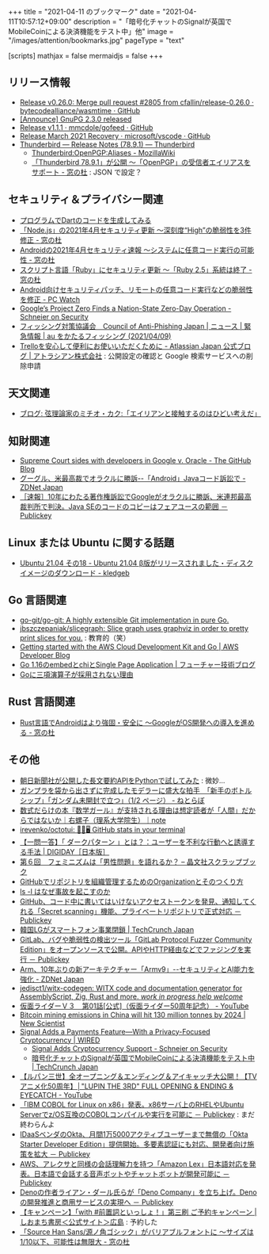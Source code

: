 +++
title = "2021-04-11 のブックマーク"
date =  "2021-04-11T10:57:12+09:00"
description = "「暗号化チャットのSignalが英国でMobileCoinによる決済機能をテスト中」他"
image = "/images/attention/bookmarks.jpg"
pageType = "text"

[scripts]
  mathjax = false
  mermaidjs = false
+++

## リリース情報

- [Release v0.26.0: Merge pull request #2805 from cfallin/release-0.26.0 · bytecodealliance/wasmtime · GitHub](https://github.com/bytecodealliance/wasmtime/releases/tag/v0.26.0)
- [[Announce] GnuPG 2.3.0 released](https://lists.gnupg.org/pipermail/gnupg-announce/2021q2/000458.html)
- [Release v1.1.1 · mmcdole/gofeed · GitHub](https://github.com/mmcdole/gofeed/releases/tag/v1.1.1)
- [Release March 2021 Recovery · microsoft/vscode · GitHub](https://github.com/microsoft/vscode/releases/tag/1.55.1)
- [Thunderbird — Release Notes (78.9.1) — Thunderbird](https://www.thunderbird.net/en-US/thunderbird/78.9.1/releasenotes/)
  - [Thunderbird:OpenPGP:Aliases - MozillaWiki](https://wiki.mozilla.org/Thunderbird:OpenPGP:Aliases)
  - [「Thunderbird 78.9.1」が公開 ～「OpenPGP」の受信者エイリアスをサポート - 窓の杜](https://forest.watch.impress.co.jp/docs/news/1317631.html) : JSON で設定？

## セキュリティ＆プライバシー関連

- [プログラムでDartのコードを生成してみる](https://zenn.dev/umatoma/articles/ef2f518a06df76)
- [「Node.js」の2021年4月セキュリティ更新 ～深刻度“High”の脆弱性を3件修正 - 窓の杜](https://forest.watch.impress.co.jp/docs/news/1316979.html)
- [Androidの2021年4月セキュリティ速報 ～システムに任意コード実行の可能性 - 窓の杜](https://forest.watch.impress.co.jp/docs/news/1316955.html)
- [スクリプト言語「Ruby」にセキュリティ更新 ～「Ruby 2.5」系統は終了 - 窓の杜](https://forest.watch.impress.co.jp/docs/news/1316784.html)
- [Android向けセキュリティパッチ、リモートの任意コード実行などの脆弱性を修正  - PC Watch](https://pc.watch.impress.co.jp/docs/news/1317194.html)
- [Google’s Project Zero Finds a Nation-State Zero-Day Operation - Schneier on Security](https://www.schneier.com/blog/archives/2021/04/googles-project-zero-finds-a-nation-state-zero-day-operation.html)
- [フィッシング対策協議会　Council of Anti-Phishing Japan | ニュース | 緊急情報 | au をかたるフィッシング (2021/04/09)](https://www.antiphishing.jp/news/alert/au_20210409.html)
- [Trelloを安心して便利にお使いいただくために - Atlassian Japan 公式ブログ | アトラシアン株式会社](https://www.atlassian.com/ja/blog/using-trello-securely) : 公開設定の確認と Google 検索サービスへの削除申請

## 天文関連

- [ブログ: 弦理論家のミチオ・カク:「エイリアンと接触するのはひどい考えだ」](https://okuranagaimo.blogspot.com/2021/04/blog-post_38.html)

## 知財関連

- [Supreme Court sides with developers in Google v. Oracle - The GitHub Blog](https://github.blog/2021-04-06-supreme-court-sides-with-developers-in-google-v-oracle/)
- [グーグル、米最高裁でオラクルに勝訴--「Android」Javaコード訴訟で - ZDNet Japan](https://japan.zdnet.com/article/35168881/)
- [［速報］10年にわたる著作権訴訟でGoogleがオラクルに勝訴、米連邦最高裁判所で判決。Java SEのコードのコピーはフェアユースの範囲 － Publickey](https://www.publickey1.jp/blog/21/10googlejava_se.html)

## Linux または Ubuntu に関する話題

- [Ubuntu 21.04 その18 - Ubuntu 21.04 β版がリリースされました・ディスクイメージのダウンロード - kledgeb](https://kledgeb.blogspot.com/2021/04/ubuntu-2104-18-ubuntu-2104.html)

## Go 言語関連

- [go-git/go-git: A highly extensible Git implementation in pure Go.](https://github.com/go-git/go-git)
- [jbszczepaniak/slicegraph: Slice graph uses graphviz in order to pretty print slices for you.](https://github.com/jbszczepaniak/slicegraph) : 教育的（笑）
- [Getting started with the AWS Cloud Development Kit and Go | AWS Developer Blog](https://aws.amazon.com/jp/blogs/developer/getting-started-with-the-aws-cloud-development-kit-and-go/)
- [Go 1.16のembedとchiとSingle Page Application | フューチャー技術ブログ](https://future-architect.github.io/articles/20210408/index.html)
- [Goに三項演算子が採用されない理由](https://zenn.dev/nobonobo/articles/09d884f1f520d6)

## Rust 言語関連

- [Rust言語でAndroidはより強固・安全に ～GoogleがOS開発への導入を進める - 窓の杜](https://forest.watch.impress.co.jp/docs/news/1317183.html)

## その他

- [朝日新聞社が公開した長文要約APIをPythonで試してみた](https://zenn.dev/megane_otoko/articles/034_sentence_abstract_api) : 微妙...
- [ガンプラを袋から出さずに完成したモデラーに盛大な拍手　「新手のボトルシップ」「ガンダム未開封で立つ」（1/2 ページ） - ねとらぼ](https://nlab.itmedia.co.jp/nl/articles/2104/02/news124.html)
- [数式だらけの本『数学ガール』が支持される理由は想定読者が「人間」だからではないか｜右螺子（理系大学院生）｜note](https://note.com/migineji/n/nb18d4a4579a8)
- [irevenko/octotui: 🐙🐱🖥️ GitHub stats in your terminal](https://github.com/irevenko/octotui)
- [【一問一答】「 ダークパターン 」とは？：ユーザーを不利な行動へと誘導する手法 | DIGIDAY［日本版］](https://digiday.jp/brands/wtf-are-dark-patterns/)
- [第６回　フェミニズムは「男性問題」を語れるか？ – 晶文社スクラップブック](http://s-scrap.com/4978)
- [GitHubでリポジトリを組織管理するためのOrganizationとそのつくり方](https://tonari-it.com/github-organization/)
- [ls -l はなぜ事故を起こすのか](https://zenn.dev/mattn/articles/15f8efb2b89559)
- [GitHub、コード中に書いてはいけないアクセストークンを発見、通知してくれる「Secret scanning」機能、プライベートリポジトリで正式対応 － Publickey](https://www.publickey1.jp/blog/21/githubsecret_scanning.html)
- [韓国LGがスマートフォン事業閉鎖  |  TechCrunch Japan](https://jp.techcrunch.com/2021/04/05/2021-04-04-lg-is-shutting-down-its-smartphone-business-worldwide/)
- [GitLab、バグや脆弱性の検出ツール「GitLab Protocol Fuzzer Community Edition」をオープンソースで公開。APIやHTTP経由などでファジングを実行 － Publickey](https://www.publickey1.jp/blog/21/gitlabgitlab_protocol_fuzzer_community_editionapihttp.html)
- [Arm、10年ぶりの新アーキテクチャー「Armv9」--セキュリティとAI能力を強化 - ZDNet Japan](https://japan.zdnet.com/article/35168614/)
- [jedisct1/witx-codegen: WITX code and documentation generator for AssemblyScript, Zig, Rust and more. *work in progress* *help welcome*](https://github.com/jedisct1/witx-codegen)
- [仮面ライダーＶ３　第01話[公式]（仮面ライダー50周年記念） - YouTube](https://www.youtube.com/watch?v=MqsetPtzzOg)
- [Bitcoin mining emissions in China will hit 130 million tonnes by 2024 | New Scientist](https://www.newscientist.com/article/2273672-bitcoin-mining-emissions-in-china-will-hit-130-million-tonnes-by-2024/)
- [Signal Adds a Payments Feature—With a Privacy-Focused Cryptocurrency | WIRED](https://www.wired.com/story/signal-mobilecoin-payments-messaging-cryptocurrency/)
  - [Signal Adds Cryptocurrency Support - Schneier on Security](https://www.schneier.com/blog/archives/2021/04/wtf-signal-adds-cryptocurrency-support.html)
  - [暗号化チャットのSignalが英国でMobileCoinによる決済機能をテスト中  |  TechCrunch Japan](https://jp.techcrunch.com/2021/04/07/2021-04-06-signal-tests-payments-in-the-uk-using-mobilecoin/)
- [【ルパン三世】全オープニング＆エンディング＆アイキャッチ大公開！【TVアニメ化50周年】│"LUPIN THE 3RD" FULL OPENING & ENDING & EYECATCH - YouTube](https://www.youtube.com/watch?v=w9sh-kTTaNM)
- [「IBM COBOL for Linux on x86」発表。x86サーバ上のRHELやUbuntu Serverでz/OS互換のCOBOLコンパイルや実行を可能に － Publickey](https://www.publickey1.jp/blog/21/ibm_cobol_for_linux_on_x86x86rhelubuntu_serverzoscobol.html) : まだ終わらんよ
- [IDaaSベンダのOkta、月間1万5000アクティブユーザーまで無償の「Okta Starter Developer Edition」提供開始。多要素認証にも対応、開発者向け施策を拡大 － Publickey](https://www.publickey1.jp/blog/21/idaasokta15000okta_starter_developer_edition.html)
- [AWS、アレクサと同様の会話理解力を持つ「Amazon Lex」日本語対応を発表。日本語で会話する音声ボットやチャットボットが開発可能に － Publickey](https://www.publickey1.jp/blog/21/awsamazon_lex.html)
- [Denoの作者ライアン・ダール氏らが「Deno Company」を立ち上げ。Denoの開発推進と商用サービスの実現へ － Publickey](https://www.publickey1.jp/blog/21/denodeno_companydeno.html)
- [【キャンペーン】「with #前置詞といっしょ！」第三刷 ご予約キャンペーン | しおまち書房＜公式サイト＞広島](https://shiomachi.com/6346) : 予約した
- [「Source Han Sans/源ノ角ゴシック」がバリアブルフォントに ～サイズは1/10以下、可能性は無限大 - 窓の杜](https://forest.watch.impress.co.jp/docs/news/1317619.html)
